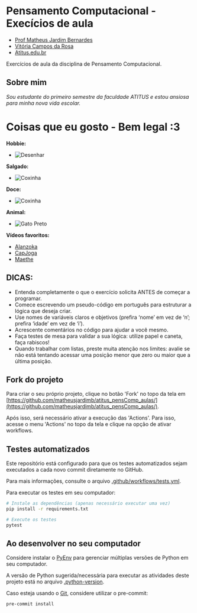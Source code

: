 # Pensamento Computacional - Execícios de aula

- [Prof Matheus Jardim Bernardes](https://matheusjardimb.com/)
- [Vitória Campos da Rosa](https://github.com/VitoriaCamposRosa)
- [Atitus.edu.br](https://atitus.edu.br/)

Exercícios de aula da disciplina de Pensamento Computacional.

## Sobre mim

*Sou estudante do primeiro semestre da faculdade ATITUS e estou ansiosa para minha nova vida escolar.*

# Coisas que eu gosto - Bem legal :3

**Hobbie:**

- ![Desenhar](https://encrypted-tbn0.gstatic.com/images?q=tbn:ANd9GcTISni1Vz_3xnNJf46y0PWBAAClrGMrKNR87Q&s)

**Salgado:**

- ![Coxinha](https://encrypted-tbn0.gstatic.com/images?q=tbn:ANd9GcRLigfyds3_5OSm0C4_VTYXDa5g6e32kV9h7g&s)

**Doce:**

- ![Coxinha](https://encrypted-tbn0.gstatic.com/images?q=tbn:ANd9GcQBHcQnHxrITTzv32vGrwhKEvZ5S0vbun01OA&s)

**Animal:** 

- ![Gato Preto](https://encrypted-tbn0.gstatic.com/images?q=tbn:ANd9GcSPmZ1YkkkolO2_XKZQrBGbKAvN9TkJqcJ4Kw&s)

**Vídeos favoritos:**

- [Alanzoka](https://youtu.be/BuBzgQ49hNI?feature=shared)
- [CapJoga](https://youtu.be/iRAF30ntd-s?feature=shared)
- [Maethe](https://youtu.be/1D9oQR7MKdQ?feature=shared)


## DICAS:

- Entenda completamente o que o exercício solicita ANTES de começar a programar.
- Comece escrevendo um pseudo-código em português para estruturar a lógica que deseja criar.
- Use nomes de variáveis claros e objetivos (prefira ‘nome’ em vez de ‘n’; prefira ‘idade’ em vez de ‘i’).
- Acrescente comentários no código para ajudar a você mesmo.
- Faça testes de mesa para validar a sua lógica: utilize papel e caneta, faça rabiscos!
- Quando trabalhar com listas, preste muita atenção nos limites: avalie se não está tentando acessar uma posição menor
  que zero ou maior que a última posição.

## Fork do projeto

Para criar o seu próprio projeto, clique no botão 'Fork' no topo da tela
em [https://github.com/matheusjardimb/atitus_pensComp_aulas/](https://github.com/matheusjardimb/atitus_pensComp_aulas/).

Após isso, será necessário ativar a execução das 'Actions'. Para isso, acesse o menu 'Actions' no topo da tela e clique
na opção de ativar workflows.

## Testes automatizados

Este repositório está configurado para que os testes automatizados sejam executados a cada novo commit diretamente no
GitHub.

Para mais informações, consulte o arquivo [.github/workflows/tests.yml](.github/workflows/tests.yml).

Para executar os testes em seu computador:

```bash
# Instale as dependências (apenas necessário executar uma vez)
pip install -r requirements.txt

# Execute os testes
pytest
```

## Ao desenvolver no seu computador

Considere instalar o [PyEnv](https://github.com/pyenv/pyenv) para gerenciar múltiplas versões de Python em seu
computador.

A versão de Python sugerida/necessária para executar as atividades deste projeto está no
arquivo [.python-version](.python-version).

Caso esteja usando o [Git](https://git-scm.com/), considere utilizar o pre-commit:

```bash
pre-commit install
```